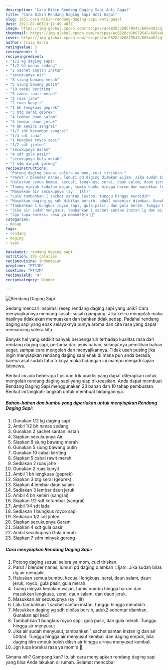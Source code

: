 ```yaml
---
description: "Cara Bikin Rendang Daging Sapi Anti Gagal"
title: "Cara Bikin Rendang Daging Sapi Anti Gagal"
slug: 1651-cara-bikin-rendang-daging-sapi-anti-gagal
date: 2021-07-06T13:17:49.487Z
image: https://img-global.cpcdn.com/recipes/ac0828cb20679545/680x482cq70/rendang-daging-sapi-foto-resep-utama.jpg
thumbnail: https://img-global.cpcdn.com/recipes/ac0828cb20679545/680x482cq70/rendang-daging-sapi-foto-resep-utama.jpg
cover: https://img-global.cpcdn.com/recipes/ac0828cb20679545/680x482cq70/rendang-daging-sapi-foto-resep-utama.jpg
author: Craig Garza
ratingvalue: 5
reviewcount: 3
recipeingredient:
- "1/2 kg daging sapi"
- "1/2 bh nanas sedang"
- "2 sachet santan instan"
- "secukupnya Air"
- "8 siung bawang merah"
- "5 siung bawang putih"
- "10 cabai keriting"
- "5 cabai rawit merah"
- "2 ruas jahe"
- "2 ruas kunyit"
- "1 bh lengkuas geprek"
- "3 btg serai geprek"
- "4 lembar daun salam"
- "3 lembar daun jeruk"
- "4 bh kemiri sangrai"
- "1/2 sdt ketumbar sangrai"
- "1/4 sdt lada"
- "1 bungkus royco sapi"
- "1/2 sdt jinten"
- "secukupnya Garam"
- "4 sdt gula pasir"
- "secukupnya Gula merah"
- "7 sdm minyak goreng"
recipeinstructions:
- "Potong daging sesuai selera ya mom, cuci tiriskan."
- "Parut / blender nanas, lumuri pd daging diamkan ±1jam. Jika sudah bilas dg air mengalir."
- "Haluskan semua bumbu, kecuali lengkuas, serai, daun salam, daun jeruk, royco, gula pasir, gula merah."
- "Tuang minyak kedalam wajan, tumis bumbu hingga harum dan masukkan lengkuas, serai, daun salam, dan daun jeruk."
- "Masukkan air secukupnya (sy : 1lt)"
- "Lalu tambahkan 1 sachet santan instan, tunggu hingga mendidih"
- "Masukkan daging yg sdh dibilas bersih, aduk2 sebentar diamkan. Gunakan api kecil"
- "Tambahkan 1 bungkus royco sapi, gula pasir, dan gula merah. Tunggu hingga air menyusut"
- "Jika air sudah menyusut, tambahkan 1 sachet santan instan lg dan air 500ml. Tunggu hingga air menyusut kembali dan daging empuk, bila daging blm empuk boleh diksh air hingga airnya menyusut kembali."
- "Jgn lupa koreksi rasa ya mom&#39;s 🥰"
categories:
- Resep
tags:
- rendang
- daging
- sapi

katakunci: rendang daging sapi 
nutrition: 295 calories
recipecuisine: Indonesian
preptime: "PT13M"
cooktime: "PT42M"
recipeyield: "4"
recipecategory: Dinner

---
```



![Rendang Daging Sapi](https://img-global.cpcdn.com/recipes/ac0828cb20679545/680x482cq70/rendang-daging-sapi-foto-resep-utama.jpg)

Sedang mencari inspirasi resep rendang daging sapi yang unik? Cara menyiapkannya memang susah-susah gampang. Jika keliru mengolah maka hasilnya tidak akan memuaskan dan bahkan tidak sedap. Padahal rendang daging sapi yang enak selayaknya punya aroma dan cita rasa yang dapat memancing selera kita.

Banyak hal yang sedikit banyak berpengaruh terhadap kualitas rasa dari rendang daging sapi, pertama dari jenis bahan, selanjutnya pemilihan bahan segar, sampai cara mengolah dan menyajikannya. Tidak usah pusing jika ingin menyiapkan rendang daging sapi enak di mana pun anda berada, karena asal sudah tahu triknya maka hidangan ini mampu menjadi sajian istimewa.




Berikut ini ada beberapa tips dan trik praktis yang dapat diterapkan untuk mengolah rendang daging sapi yang siap dikreasikan. Anda dapat membuat Rendang Daging Sapi menggunakan 23 bahan dan 10 tahap pembuatan. Berikut ini langkah-langkah untuk membuat hidangannya.

<!--inarticleads1-->

##### Bahan-bahan dan bumbu yang diperlukan untuk menyiapkan Rendang Daging Sapi:

1. Gunakan 1/2 kg daging sapi
1. Ambil 1/2 bh nanas sedang
1. Gunakan 2 sachet santan instan
1. Siapkan secukupnya Air
1. Siapkan 8 siung bawang merah
1. Gunakan 5 siung bawang putih
1. Gunakan 10 cabai keriting
1. Siapkan 5 cabai rawit merah
1. Sediakan 2 ruas jahe
1. Gunakan 2 ruas kunyit
1. Ambil 1 bh lengkuas (geprek)
1. Siapkan 3 btg serai (geprek)
1. Siapkan 4 lembar daun salam
1. Sediakan 3 lembar daun jeruk
1. Ambil 4 bh kemiri (sangrai)
1. Siapkan 1/2 sdt ketumbar (sangrai)
1. Ambil 1/4 sdt lada
1. Sediakan 1 bungkus royco sapi
1. Sediakan 1/2 sdt jinten
1. Siapkan secukupnya Garam
1. Siapkan 4 sdt gula pasir
1. Ambil secukupnya Gula merah
1. Siapkan 7 sdm minyak goreng




<!--inarticleads2-->

##### Cara menyiapkan Rendang Daging Sapi:

1. Potong daging sesuai selera ya mom, cuci tiriskan.
1. Parut / blender nanas, lumuri pd daging diamkan ±1jam. Jika sudah bilas dg air mengalir.
1. Haluskan semua bumbu, kecuali lengkuas, serai, daun salam, daun jeruk, royco, gula pasir, gula merah.
1. Tuang minyak kedalam wajan, tumis bumbu hingga harum dan masukkan lengkuas, serai, daun salam, dan daun jeruk.
1. Masukkan air secukupnya (sy : 1lt)
1. Lalu tambahkan 1 sachet santan instan, tunggu hingga mendidih
1. Masukkan daging yg sdh dibilas bersih, aduk2 sebentar diamkan. Gunakan api kecil
1. Tambahkan 1 bungkus royco sapi, gula pasir, dan gula merah. Tunggu hingga air menyusut
1. Jika air sudah menyusut, tambahkan 1 sachet santan instan lg dan air 500ml. Tunggu hingga air menyusut kembali dan daging empuk, bila daging blm empuk boleh diksh air hingga airnya menyusut kembali.
1. Jgn lupa koreksi rasa ya mom&#39;s 🥰




Gimana nih? Gampang kan? Itulah cara menyiapkan rendang daging sapi yang bisa Anda lakukan di rumah. Selamat mencoba!

